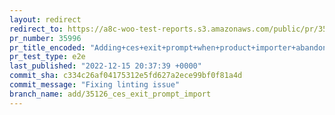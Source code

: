 ```yaml
---
layout: redirect
redirect_to: https://a8c-woo-test-reports.s3.amazonaws.com/public/pr/35996/e2e/index.html
pr_number: 35996
pr_title_encoded: "Adding+ces+exit+prompt+when+product+importer+abandoned"
pr_test_type: e2e
last_published: "2022-12-15 20:37:39 +0000"
commit_sha: c334c26af04175312e5fd627a2ece99bf0f81a4d
commit_message: "Fixing linting issue"
branch_name: add/35126_ces_exit_prompt_import
---
```

